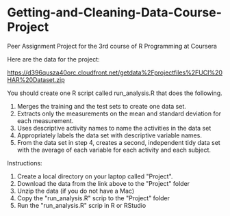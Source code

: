 Getting-and-Cleaning-Data-Course-Project
========================================

Peer Assignment Project for the 3rd course of R Programming at Coursera

Here are the data for the project: 

https://d396qusza40orc.cloudfront.net/getdata%2Fprojectfiles%2FUCI%20HAR%20Dataset.zip 

You should create one R script called run_analysis.R that does the following. 
1) Merges the training and the test sets to create one data set.
2) Extracts only the measurements on the mean and standard deviation for each measurement. 
3) Uses descriptive activity names to name the activities in the data set
4) Appropriately labels the data set with descriptive variable names. 
5) From the data set in step 4, creates a second, independent tidy data set with the average of each variable for each activity and each subject.

Instructions:
1) Create a local directory on your laptop called "Project".
2) Download the data from the link above to the "Project" folder
3) Unzip the data (if you do not have a Mac)
4) Copy the "run_analysis.R" scrip to the "Project" folder
5) Run the "run_analysis.R" scrip in R or RStudio


